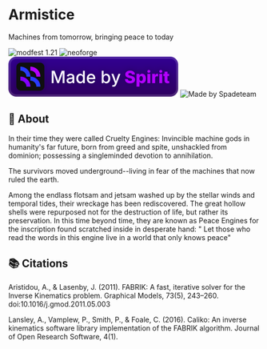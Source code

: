 # Armistice

Machines from tomorrow, bringing peace to today

<img alt="modfest 1.21" height="40" src="https://badger-api-staging.worldwidepixel.ca/compact?gradientStart=4B2018&gradientEnd=220D09&lineOne=Made%20for&lineTwo=ModFest+1.21&colourOne=FFFFFF&colourTwo=de634c&iconUrl=https://raw.githubusercontent.com/ModFest/art/refs/heads/v2/icon/svg/1.21/transparent.svg">
<img alt="neoforge" height="40" src="https://badger-api-staging.worldwidepixel.ca/compact?gradientStart=4B2018&gradientEnd=220D09&lineOne=Available%20for&lineTwo=NeoForge&colourOne=FFFFFF&colourTwo=de634c&iconUrl=https://neoforged.net/img/authors/neoforged.png">
<img alt="Made by Spirit Studios" src="https://raw.githubusercontent.com/SpiritGameStudios/.github/main/assets/brand/badge/compact.svg">
<img alt="Made by Spadeteam" height="40" src="https://badger-api-staging.worldwidepixel.ca/compact?gradientStart=1e1d08&gradientEnd=101003&lineOne=Made+by&lineTwo=spadeteam&colourOne=FFFFFF&colourTwo=bfbf60&iconUrl=https://cdn.modrinth.com/data/dNpw8nsx/6804838ff954824c8afa8eeb1071424a4c819a05_96.webp">

## 📖 About

In their time they were called Cruelty Engines: Invincible machine gods in humanity's far future, born from greed and
spite, unshackled from dominion; possessing a singleminded devotion to annihilation.

The survivors moved underground--living in fear of the machines that now ruled the earth.

Among the endlass flotsam and jetsam washed up by the stellar winds and temporal tides, their wreckage has been
rediscovered. The great hollow shells were repurposed not for the destruction of life, but rather its preservation. In
this time beyond time, they are known as Peace Engines for the inscription found scratched inside in desperate hand: "
Let those who read the words in this engine live in a world that only knows peace"

## 📚 Citations

Aristidou, A., & Lasenby, J. (2011). FABRIK: A fast, iterative solver for the Inverse Kinematics problem. Graphical
Models, 73(5), 243–260. doi:10.1016/j.gmod.2011.05.003

Lansley, A., Vamplew, P., Smith, P., & Foale, C. (2016). Caliko: An inverse kinematics software library implementation
of the FABRIK algorithm. Journal of Open Research Software, 4(1).
